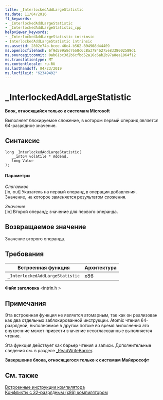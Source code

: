```yaml
---
title: _InterlockedAddLargeStatistic
ms.date: 11/04/2016
f1_keywords:
- _InterlockedAddLargeStatistic
- _InterlockedAddLargeStatistic_cpp
helpviewer_keywords:
- _InterlockedAddLargeStatistic intrinsic
- InterlockedAddLargeStatistic intrinsic
ms.assetid: 2802e74b-bcee-46e4-b562-894908d44409
ms.openlocfilehash: 6f9d599a8d7668c6c8a37846275e8338002589d1
ms.sourcegitcommit: 0ab61bc3d2b6cfbd52a16c6ab2b97a8ea1864f12
ms.translationtype: MT
ms.contentlocale: ru-RU
ms.lasthandoff: 04/23/2019
ms.locfileid: "62349492"
---
```

# <a name="interlockedaddlargestatistic"></a>_InterlockedAddLargeStatistic

**Блок, относящийся только к системам Microsoft**

Выполняет блокируемое сложение, в котором первый операнд является 64-разрядное значение.

## <a name="syntax"></a>Синтаксис

```
long _InterlockedAddLargeStatistic(
   __int64 volatile * Addend,
   long Value
);
```

#### <a name="parameters"></a>Параметры

*Слагаемое*<br/>
[in, out] Указатель на первый операнд в операции добавления. Значение, на которое заменяется результатом сложения.

*Значение*<br/>
[in] Второй операнд; значение для первого операнда.

## <a name="return-value"></a>Возвращаемое значение

Значение второго операнда.

## <a name="requirements"></a>Требования

|Встроенная функция|Архитектура|
|---------------|------------------|
|`_InterlockedAddLargeStatistic`|x86|

**Файл заголовка** \<intrin.h >

## <a name="remarks"></a>Примечания

Эта встроенная функция не является атомарным, так как он реализован как два отдельных заблокированной инструкции. Atomic чтения 64-разрядной, выполняемое в другом потоке во время выполнения это внутренние может привести значение несогласованные выполняется чтение.

Эта функция действует как барьер чтения и записи. Дополнительные сведения см. в разделе [_ReadWriteBarrier](../intrinsics/readwritebarrier.md).

**Завершение блока, относящегося только к системам Майкрософт**

## <a name="see-also"></a>См. также

[Встроенные инструкции компилятора](../intrinsics/compiler-intrinsics.md)<br/>
[Конфликты с 32-разрядным (x86) компилятором](../build/x64-software-conventions.md#conflicts-with-the-x86-compiler)